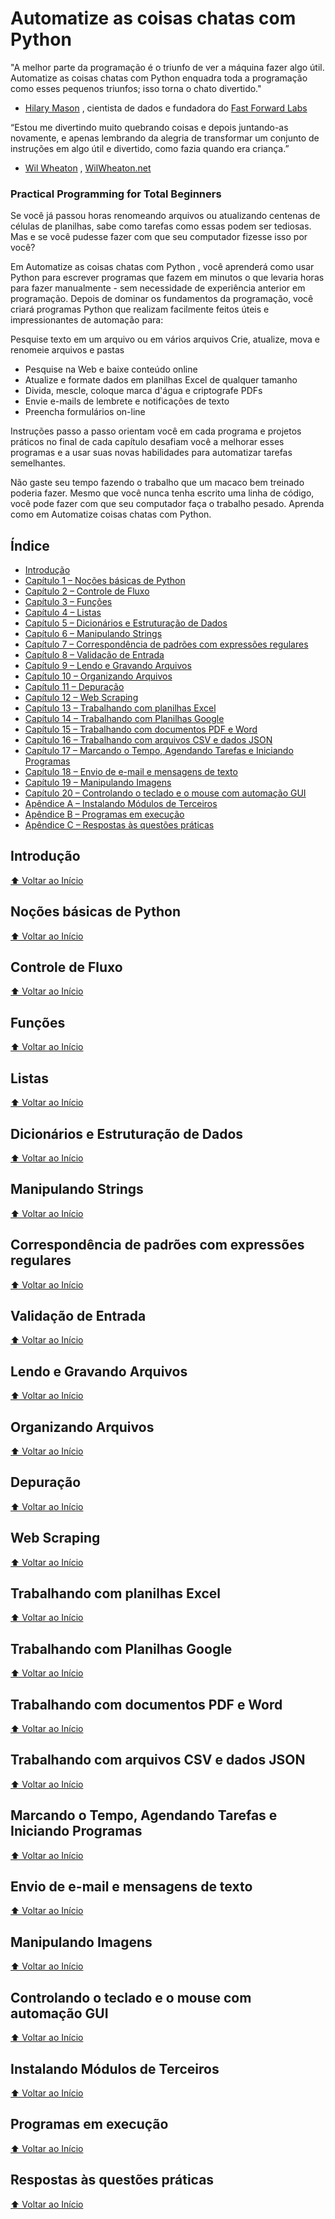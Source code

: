 # **Automatize as coisas chatas com Python**


"A melhor parte da programação é o triunfo de ver a máquina fazer algo útil. Automatize as coisas chatas com Python enquadra toda a programação como esses pequenos triunfos; isso torna o chato divertido."
- [Hilary Mason](https://x.com/hmason) , cientista de dados e fundadora do [Fast Forward Labs](https://www.cloudera.com/products/machine-learning.html)

“Estou me divertindo muito quebrando coisas e depois juntando-as novamente, e apenas lembrando da alegria de transformar um conjunto de instruções em algo útil e divertido, como fazia quando era criança.”
- [Wil Wheaton](https://x.com/wilw) , [WilWheaton.net](https://wilwheaton.net/2015/09/hello-world/)

### **Practical Programming for Total Beginners**

Se você já passou horas renomeando arquivos ou atualizando centenas de células de planilhas, sabe como tarefas como essas podem ser tediosas. Mas e se você pudesse fazer com que seu computador fizesse isso por você?

Em Automatize as coisas chatas com Python , você aprenderá como usar Python para escrever programas que fazem em minutos o que levaria horas para fazer manualmente - sem necessidade de experiência anterior em programação. Depois de dominar os fundamentos da programação, você criará programas Python que realizam facilmente feitos úteis e impressionantes de automação para:

Pesquise texto em um arquivo ou em vários arquivos
Crie, atualize, mova e renomeie arquivos e pastas
- Pesquise na Web e baixe conteúdo online
- Atualize e formate dados em planilhas Excel de qualquer tamanho
- Divida, mescle, coloque marca d'água e criptografe PDFs
- Envie e-mails de lembrete e notificações de texto
- Preencha formulários on-line

Instruções passo a passo orientam você em cada programa e projetos práticos no final de cada capítulo desafiam você a melhorar esses programas e a usar suas novas habilidades para automatizar tarefas semelhantes.

Não gaste seu tempo fazendo o trabalho que um macaco bem treinado poderia fazer. Mesmo que você nunca tenha escrito uma linha de código, você pode fazer com que seu computador faça o trabalho pesado. Aprenda como em Automatize coisas chatas com Python.

## Índice

- [Introdução](#Introdução)
- [Capítulo 1 – Noções básicas de Python](#Noções-básicas-de-Python)
- [Capítulo 2 – Controle de Fluxo](#Controle-de-Fluxo)
- [Capítulo 3 – Funções](#Funções)
- [Capítulo 4 – Listas](#Listas)
- [Capítulo 5 – Dicionários e Estruturação de Dados](#Dicionários-e-Estruturação-de-Dados)
- [Capítulo 6 – Manipulando Strings](#Manipulando-Strings)
- [Capítulo 7 – Correspondência de padrões com expressões regulares](#Correspondência-de-padrões-com-expressões-regulares)
- [Capítulo 8 – Validação de Entrada](#Validação-de-Entrada)
- [Capítulo 9 – Lendo e Gravando Arquivos](#Lendo-e-Gravando-Arquivos)
- [Capítulo 10 – Organizando Arquivos](#Organizando-Arquivos)
- [Capítulo 11 – Depuração](#Depuração)
- [Capítulo 12 – Web Scraping](#Web-Scraping)
- [Capítulo 13 – Trabalhando com planilhas Excel](#Trabalhando-com-planilhas-Excel)
- [Capítulo 14 – Trabalhando com Planilhas Google](#Trabalhando-com-planilhas-google)
- [Capítulo 15 – Trabalhando com documentos PDF e Word](#Trabalhando-com-documentos-PDF-e-Word)
- [Capítulo 16 – Trabalhando com arquivos CSV e dados JSON](#Trabalhando-com-arquivos-CSV-e-dados-JSON)
- [Capítulo 17 – Marcando o Tempo, Agendando Tarefas e Iniciando Programas](#Marcando-o-Tempo-Agendando-Tarefas-e-Iniciando-Programas)
- [Capítulo 18 – Envio de e-mail e mensagens de texto](#Envio-de-e-mail-e-mensagens-de-texto)
- [Capítulo 19 – Manipulando Imagens](#Manipulando-Imagens)
- [Capítulo 20 – Controlando o teclado e o mouse com automação GUI](#Controlando-o-teclado-e-o-mouse-com-automação-GUI)
- [Apêndice A – Instalando Módulos de Terceiros](#Instalando-Módulos-de-Terceiros)
- [Apêndice B – Programas em execução](#Programas-em-execução)
- [Apêndice C – Respostas às questões práticas](#Respostas-às-questões-práticas)

## **Introdução**

[⬆️ Voltar ao Início](#Índice)

## **Noções básicas de Python**

[⬆️ Voltar ao Início](#Índice)

## **Controle de Fluxo**

[⬆️ Voltar ao Início](#Índice)

## **Funções**

[⬆️ Voltar ao Início](#Índice)

## **Listas**

[⬆️ Voltar ao Início](#Índice)

## **Dicionários e Estruturação de Dados**

[⬆️ Voltar ao Início](#Índice)

## **Manipulando Strings**

[⬆️ Voltar ao Início](#Índice)

## **Correspondência de padrões com expressões regulares**

[⬆️ Voltar ao Início](#Índice)

## **Validação de Entrada**

[⬆️ Voltar ao Início](#Índice)

## **Lendo e Gravando Arquivos**

[⬆️ Voltar ao Início](#Índice)

## **Organizando Arquivos**

[⬆️ Voltar ao Início](#Índice)

## **Depuração**

[⬆️ Voltar ao Início](#Índice)

## **Web Scraping**

[⬆️ Voltar ao Início](#Índice)

## **Trabalhando com planilhas Excel**

[⬆️ Voltar ao Início](#Índice)

## **Trabalhando com Planilhas Google**

[⬆️ Voltar ao Início](#Índice)

## **Trabalhando com documentos PDF e Word**

[⬆️ Voltar ao Início](#Índice)

## **Trabalhando com arquivos CSV e dados JSON**

[⬆️ Voltar ao Início](#Índice)

## **Marcando o Tempo, Agendando Tarefas e Iniciando Programas**

[⬆️ Voltar ao Início](#Índice)

## **Envio de e-mail e mensagens de texto**

[⬆️ Voltar ao Início](#Índice)

## **Manipulando Imagens**

[⬆️ Voltar ao Início](#Índice)

## **Controlando o teclado e o mouse com automação GUI**

[⬆️ Voltar ao Início](#Índice)

## **Instalando Módulos de Terceiros**

[⬆️ Voltar ao Início](#Índice)

## **Programas em execução**

[⬆️ Voltar ao Início](#Índice)

## **Respostas às questões práticas**

[⬆️ Voltar ao Início](#Índice)
